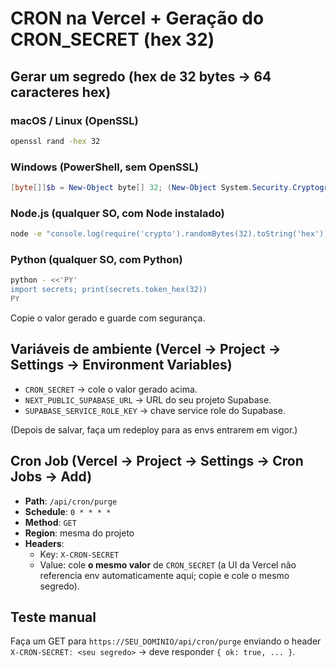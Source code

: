 # CRON na Vercel + Geração do CRON_SECRET (hex 32)

## Gerar um segredo (hex de 32 bytes → 64 caracteres hex)

### macOS / Linux (OpenSSL)
```bash
openssl rand -hex 32
```

### Windows (PowerShell, sem OpenSSL)
```powershell
[byte[]]$b = New-Object byte[] 32; (New-Object System.Security.Cryptography.RNGCryptoServiceProvider).GetBytes($b); ($b | ForEach-Object ToString x2) -join ''
```

### Node.js (qualquer SO, com Node instalado)
```bash
node -e "console.log(require('crypto').randomBytes(32).toString('hex'))"
```

### Python (qualquer SO, com Python)
```bash
python - <<'PY'
import secrets; print(secrets.token_hex(32))
PY
```

Copie o valor gerado e guarde com segurança.

## Variáveis de ambiente (Vercel → Project → Settings → Environment Variables)
- `CRON_SECRET` → cole o valor gerado acima.
- `NEXT_PUBLIC_SUPABASE_URL` → URL do seu projeto Supabase.
- `SUPABASE_SERVICE_ROLE_KEY` → chave service role do Supabase.

(Depois de salvar, faça um redeploy para as envs entrarem em vigor.)

## Cron Job (Vercel → Project → Settings → Cron Jobs → Add)
- **Path**: `/api/cron/purge`
- **Schedule**: `0 * * * *`
- **Method**: `GET`
- **Region**: mesma do projeto
- **Headers**:
  - Key: `X-CRON-SECRET`
  - Value: cole **o mesmo valor** de `CRON_SECRET` (a UI da Vercel não referencia env automaticamente aqui; copie e cole o mesmo segredo).

## Teste manual
Faça um GET para `https://SEU_DOMINIO/api/cron/purge` enviando o header `X-CRON-SECRET: <seu segredo>`
→ deve responder `{ ok: true, ... }`.

